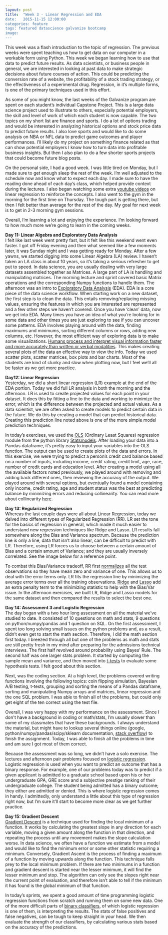 ```yaml
---
layout: post
title:  "Week 3 - Linear Regression and EDA
date:   2015-11-15 12:00:00
categories: feature
tags: featured datascience galvanize bootcamp
image:
---
```


This week was a flash introduction to the topic of regression. The previous weeks were spent teaching us how to get data on our computer in a workable form using Python. This week we began learning how to use that data to predict future results. As data scientists, or business people in general, we are interested in looking at past data to make strategic decisions about future courses of action. This could be predicting the conversion rate of a website, the profitability of a stock trading strategy, or the effectiveness of a experimental drug. Regression, in it’s multiple forms, is one of the primary techniques used in this effort.

As some of you might know, the last weeks of the Galvanize program are spent on each student’s individual Capstone Project. This is a large data science project used to illustrate to others, especially potential employers, the skill and level of work of which each student is now capable. The two topics on my short list are finance and sports. I do a lot of options trading and would be interested in analyzing historical options and stock price data to predict future results. I also love sports and would like to do some analysis on NBA or NFL data to predict game outcomes and player performances. I’ll likely do my project on something finance related as that can show potential employers I know how to turn data into profitable business insights. But then I also plan to do a few shorter sports projects that could become future blog posts.

On the personal side, I had a good week. I was little tired on Monday, but I made sure to get enough sleep the rest of the week. I’m well adjusted to the schedule now and know what to expect each day. I made sure to have the reading done ahead of each day’s class, which helped provide context during the lectures. I also began watching some extra [youtube videos](https://youtu.be/KsVBBJRb9TE?list=PLvxOuBpazmsND0vmkP1ECjTloiVz-pXla) on linear regression to reinforce the concepts. I also went to the gym in the morning for the first time on Thursday. The tough part is getting there, but then I felt better than average for the rest of the day. My goal for next week is to get in 2-3 morning gym sessions.

Overall, I’m learning a lot and enjoying the experience. I’m looking forward to how much more we’re going to learn in the coming weeks.


**Day 11: Linear Algebra and Exploratory Data Analysis**  
I felt like last week went pretty fast, but it felt like this weekend went even faster. I got off Friday evening and then what seemed like a few moments later, it was Sunday night and I was getting ready for Monday. After a few yawns, we started digging into some Linear Algebra (LA) review. I haven’t taken an LA class in about 10 years, so it’s taking a serious refresher to get put to speed. In data science, you are usually dealing with very large datasets assembled together as Matrices. A large part of LA is handling and manipulating matrices. The morning lecture and sprint covered basic Matrix operations and the corresponding Numpy functions to handle them. The afternoon was an intro to [Exploratory Data Analysis](https://en.wikipedia.org/wiki/Exploratory_data_analysis) (EDA). EDA is a core piece of the data science workflow. When starting work on a new dataset, the first step is to clean the data. This entails removing/replacing missing values, ensuring the features in which you are interested are represented and a few other steps we haven’t covered. Once you have ‘clean’ data, now we get into EDA. Many times you have an idea of what you’re looking for in some data and other times you are just exploring to see if you can uncover some patterns. EDA involves playing around with the data, finding maximums and minimums, sorting different columns or rows, adding new columns, etc. However, the most efficient way of exploring data is to make some visualizations. [Humans process and interpret visual information faster and more accurately than written or verbal modalities](https://web.fe.up.pt/~tavares/downloads/publications/artigos/IJI_Manuscript_DA_JT.pdf). This makes creating several plots of the data an effective way to view the info. Today we used scatter plots, scatter matrices, box plots and bar charts. Most of the students are kind of clunky and slow when plotting now, but I feel we’ll all be faster as we get more practice.

**Day12: Linear Regression**  
Yesterday, we did a short linear regression (LR) example at the end of the EDA portion. Today we did full LR analysis in both the morning and the afternoon. LR is used to create projected values for each point in your dataset. It does this by fitting a line to the data and working to minimize the error, which is the difference between the projected and actual values. As a data scientist, we are often asked to create models to predict certain data in the future. We do this by creating a model that can predict historical data. Creating this prediction line noted above is one of the more simple model prediction techniques.

In today’s exercises, we used the [OLS](http://statsmodels.sourceforge.net/devel/generated/statsmodels.regression.linear_model.OLS.html) (Ordinary Least Squares) regression module from the python library [Statsmodels](http://statsmodels.sourceforge.net/devel/index.html). After loading your data into a Pandas dataframe, it’s pretty easy to input your variables into the OLS function. The output can be used to create plots of the data and errors. In this exercise, we were trying to predict a person’s credit card balance based on a number of inputs, including income, credit rating, credit limit, age, race, number of credit cards and education level. After creating a model using all the available factors noted previously, we played around with removing and adding back different ones, then reviewing the accuracy of the output. We played around with several options, but eventually found a model containing only income, credit rating, age and student status was the best at predicting balance by minimizing errors and reducing collinearity. You can read more about collinearity [here](https://en.wikipedia.org/wiki/Multicollinearity).





**Day 13: Regularized Regression**  
Whereas the last couple days were all about Linear Regression, today we delved into different types of Regularized Regression (RR). LR set the tone for the basics of regression in general, which made it much easier to understand new regression techniques like Ridge and Lasso. LR results fall somewhere along the Bias and Variance spectrum. Because the prediction line is only a line, data that isn’t also linear, can be difficult to predict with LR. Therefore, using LR forces us to choose between a certain amount of Bias and a certain amount of Variance; and they are usually inversely correlated. See the image below for a reference point.

To combat this Bias/Variance tradeoff, RR first [normalizes](https://en.wikipedia.org/wiki/Multicollinearity) all the test observations so they have mean zero and variance of one. This allows us to deal with the error terms only. LR fits the regression line by minimizing the average error terms over all the training observations. [Ridge](https://en.wikipedia.org/wiki/Tikhonov_regularization) and [Lasso](https://en.wikipedia.org/wiki/Least_squares#Lasso_method) add an extra penalty term to the minimizing statistic to help with the Bias/Var issue. In the afternoon exercises, we built LR, Ridge and Lasso models for the same dataset and then compared the results to select the best one.


**Day 14: Assessment 3 and Logistic Regression**  
The day began with a two hour long assessment on all the material we’ve studied to date. It consisted of 10 questions on math and stats, 9 questions on python/numpy/pandas and 1 question on SQL. On the first assessment, I spent too long solving small issues on the python problems and, as a result, didn’t even get to start the math section. Therefore, I did the math section first today. I breezed through all but one of the problems as math and stats are still pretty fresh in my mind after preparing for the admissions technical interviews. The first half revolved around probability using Bayes’ Rule. The second half was one larger stats problem. It started by computing the sample mean and variance, and then moved into [t-tests](https://en.wikipedia.org/wiki/Student%27s_t-test) to evaluate some hypothesis tests. I felt good about this section.

Next, was the coding section. At a high level, the problems covered writing functions involving the following topics: coin flipping simulation, Bayesian A/B testing, t-tests, grouping and sorting the means of a Pandas dataframe, sorting and manipulating Numpy arrays and matrices, linear regression and the one SQL problem. I was able to finish all of the problems, but could only get eight of the ten correct using the test file.

Overall, I was very happy with my performance on the assessment. Since I don't have a background in coding or math/stats, I’m usually slower than some of my classmates that have these backgrounds. I always understand the material, but might have to lookup several things online (google, python/numpy/pandas/scipy/sklearn documentation, [stack overflow](http://stackoverflow.com/)) to finish the assignment. Today, I was able to finish all the problems in time and am sure I got most of them correct.

Because the assessment was so long, we didn’t have a solo exercise. The lectures and afternoon pair problems focused on [logistic regression](https://en.wikipedia.org/wiki/Logistic_regression). Logistic regression is used when you want to predict an outcome that has a binary response. For example, one of our problems today was to predict if a given applicant is admitted to a graduate school based upon his or her undergraduate GPA, GRE score and a subjective prestige ranking of their undergraduate college. The student being admitted has a binary outcome; they either are admitted or denied. This is where logistic regression comes in handy. I admittedly, only understand a little about this type of regression right now, but I’m sure it’ll start to become more clear as we get further practice.

**Day 15: Gradient Descent**  
[Gradient Descent](https://en.wikipedia.org/wiki/Gradient_descent) is a technique used for finding the local minimum of a function. It works by calculating the greatest slope in any direction for each variable, moving a given amount along the function in that direction, and repeating the process until any movement makes the slope calculation worse. In data science, we often have a function we estimate from a model and would like to find the minimum error or some other statistic requiring a minimum. Conversely, Gradient Ascent is the process of finding a maximum of a function by moving upwards along the function. This technique falls prey to the local minimum problem. If there are two minimums in a function and gradient descent is started near the lesser minimum, it will find the lesser minimum and stop. The algorithm can only see the slopes right near the current point of evaluation, and therefore isn’t able to tell if the minimum it has found is the global minimum of that function.

In today’s sprints, we spent a good amount of time programming logistic regression functions from scratch and running them on some new data. One of the more difficult parts of [binary classifiers](https://en.wikipedia.org/wiki/Binary_classification), of which logistic regression is one of them, is interpreting the results. The stats of false positives and false negatives, can be tough to keep straight in your head. We then evaluate the strength of our classifiers, by calculating various stats based on the accuracy of the predictions.